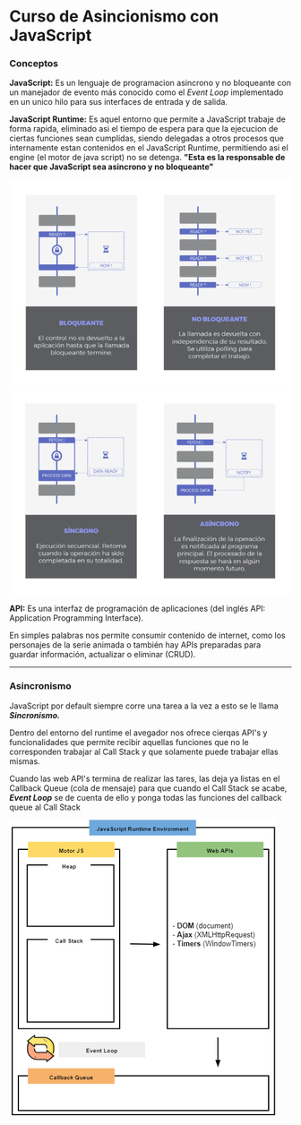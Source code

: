 #  Curso de Asincionismo con JavaScript

### Conceptos

**JavaScript:** Es un lenguaje de programacion asincrono y no bloqueante con un manejador de evento más conocido como el *Event Loop* implementado en un unico hilo para sus interfaces de entrada y de salida.

**JavaScript Runtime:** Es aquel entorno que permite a JavaScript trabaje de forma rapida, eliminado asi el tiempo de espera para que la ejecucion de ciertas funciones sean cumplidas, siendo delegadas a otros procesos que internamente estan contenidos en el JavaScript Runtime, permitiendo asi el engine (el motor de java script) no se detenga. **"Esta es la responsable de hacer que JavaScript sea asincrono y no bloqueante"**

![Bloqueante.png](https://github.com/DiegoRojas93/Asincronismo/blob/Asincronismo/images/Bloqueante.png)
![Sincrono_Asincrono.png](https://github.com/DiegoRojas93/Asincronismo/blob/Asincronismo/images/Sincrono_Asincrono.png)

**API:** Es una interfaz de programación de aplicaciones (del inglés API: Application Programming Interface).

En simples palabras nos permite consumir contenido de internet, como los personajes de la serie animada o también hay APIs preparadas para guardar información, actualizar o eliminar (CRUD).

----

### Asincronismo

JavaScript por default siempre corre una tarea a la vez a esto se le llama ***Sincronismo.***

Dentro del entorno del runtime el avegador nos ofrece cierqas API's y funcionalidades que permite recibir aquellas funciones que no le corresponden  trabajar al Call Stack y que solamente puede trabajar ellas mismas.

Cuando las web API's termina de realizar las tares, las deja ya listas en el Callback Queue (cola de mensaje) para que cuando el Call Stack se acabe, ***Event Loop*** se de cuenta de ello y ponga todas las funciones del callback queue al Call Stack

![1.png](https://github.com/DiegoRojas93/Asincronismo/blob/Asincronismo/images/1.png)